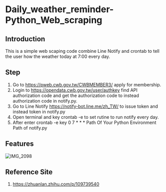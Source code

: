 # Daily_weather_reminder-Python_Web_scraping

## Introduction
This is a simple web scaping code combine Line Notify and crontab to tell the user how the weather today at 7:00 every day.

## Step
1. Go to https://pweb.cwb.gov.tw/CWBMEMBER3/ apply for membership.
2. Login to https://opendata.cwb.gov.tw/user/authkey find API authorization code and get the authorization code to instead authorization code in notify.py.
3. Go to Line Notify https://notify-bot.line.me/zh_TW/ to issue token and instead token in notify.py
4. Open terminal and key crontab -e to set rutine to run notify every day.
5. After enter crontab -e key    0 7 * * * Path Of Your Python Environment  Path of notify.py

## Features
![IMG_2098](https://github.com/Lucas-Tsai-0611/Daily_weather_reminder-Python_Web_scraping/assets/81616595/6b53974c-97f8-46ad-93df-d81c94e762e9)


## Reference Site
1. https://zhuanlan.zhihu.com/p/109739540
